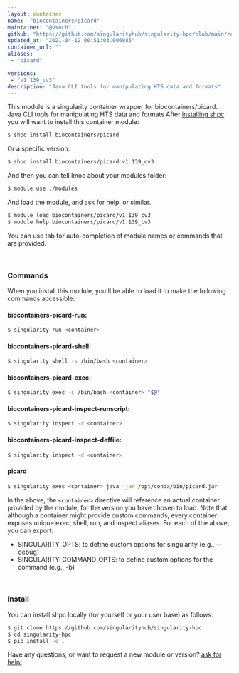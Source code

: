 ```yaml
---
layout: container
name:  "biocontainers/picard"
maintainer: "@vsoch"
github: "https://github.com/singularityhub/singularity-hpc/blob/main/registry/biocontainers/picard/container.yaml"
updated_at: "2021-04-12 00:51:03.006985"
container_url: ""
aliases:
 - "picard"

versions:
 - "v1.139_cv3"
description: "Java CLI tools for manipulating HTS data and formats"
---
```


This module is a singularity container wrapper for biocontainers/picard.
Java CLI tools for manipulating HTS data and formats
After [installing shpc](#install) you will want to install this container module:

```bash
$ shpc install biocontainers/picard
```

Or a specific version:

```bash
$ shpc install biocontainers/picard:v1.139_cv3
```

And then you can tell lmod about your modules folder:

```bash
$ module use ./modules
```

And load the module, and ask for help, or similar.

```bash
$ module load biocontainers/picard/v1.139_cv3
$ module help biocontainers/picard/v1.139_cv3
```

You can use tab for auto-completion of module names or commands that are provided.

<br>

### Commands

When you install this module, you'll be able to load it to make the following commands accessible:

#### biocontainers-picard-run:

```bash
$ singularity run <container>
```

#### biocontainers-picard-shell:

```bash
$ singularity shell -s /bin/bash <container>
```

#### biocontainers-picard-exec:

```bash
$ singularity exec -s /bin/bash <container> "$@"
```

#### biocontainers-picard-inspect-runscript:

```bash
$ singularity inspect -r <container>
```

#### biocontainers-picard-inspect-deffile:

```bash
$ singularity inspect -d <container>
```


#### picard
       
```bash
$ singularity exec <container> java -jar /opt/conda/bin/picard.jar
```



In the above, the `<container>` directive will reference an actual container provided
by the module, for the version you have chosen to load. Note that although a container
might provide custom commands, every container exposes unique exec, shell, run, and
inspect aliases. For each of the above, you can export:

 - SINGULARITY_OPTS: to define custom options for singularity (e.g., --debug)
 - SINGULARITY_COMMAND_OPTS: to define custom options for the command (e.g., -b)

<br>
  
### Install

You can install shpc locally (for yourself or your user base) as follows:

```bash
$ git clone https://github.com/singularityhub/singularity-hpc
$ cd singularity-hpc
$ pip install -e .
```

Have any questions, or want to request a new module or version? [ask for help!](https://github.com/singularityhub/singularity-hpc/issues)